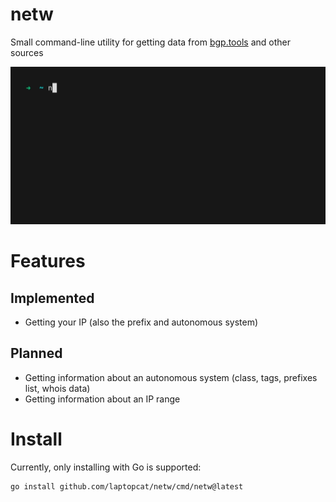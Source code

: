 # netw
Small command-line utility for getting data from [bgp.tools](https://bgp.tools) and other sources

![Demo](/demo.gif)

# Features
## Implemented
- Getting your IP (also the prefix and autonomous system)
## Planned
- Getting information about an autonomous system (class, tags, prefixes list, whois data)
- Getting information about an IP range

# Install
Currently, only installing with Go is supported:
```sh
go install github.com/laptopcat/netw/cmd/netw@latest
```
